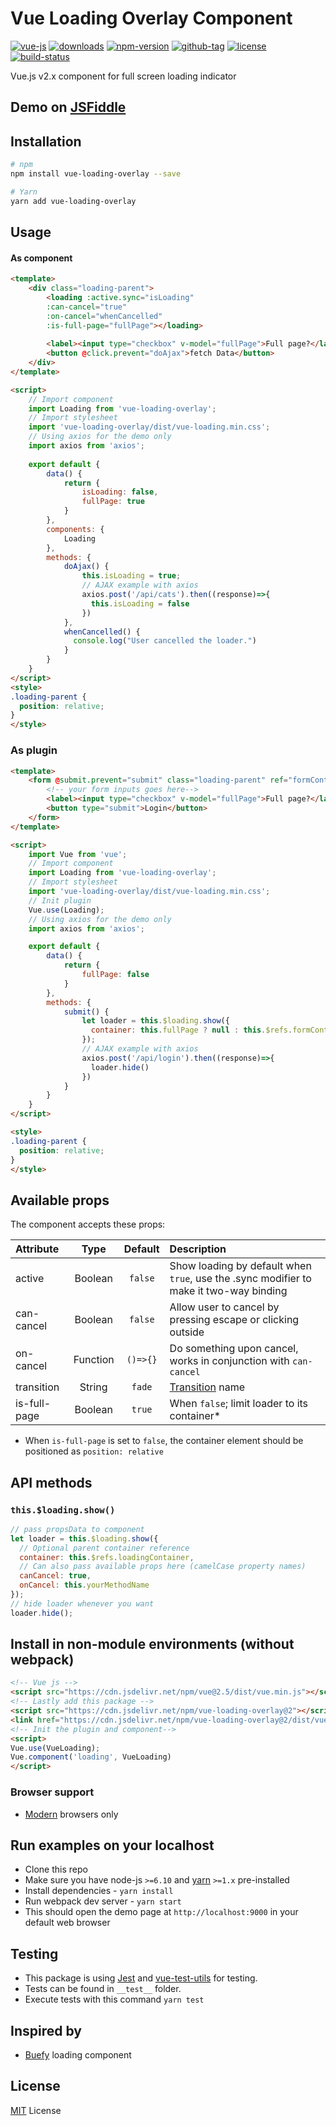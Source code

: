 # Vue Loading Overlay Component

[![vue-js](https://img.shields.io/badge/vue.js-2.x-brightgreen.svg?maxAge=604800)](https://vuejs.org/)
[![downloads](https://img.shields.io/npm/dt/vue-loading-overlay.svg)](http://npm-stats.com/~packages/vue-loading-overlay)
[![npm-version](https://img.shields.io/npm/v/vue-loading-overlay.svg)](https://www.npmjs.com/package/vue-loading-overlay)
[![github-tag](https://img.shields.io/github/tag/ankurk91/vue-loading-overlay.svg?maxAge=1800)](https://github.com/ankurk91/vue-loading-overlay/)
[![license](https://img.shields.io/github/license/ankurk91/vue-loading-overlay.svg?maxAge=1800)](https://yarnpkg.com/en/package/vue-loading-overlay)
[![build-status](https://travis-ci.org/ankurk91/vue-loading-overlay.svg?branch=master)](https://travis-ci.org/ankurk91/vue-loading-overlay)

Vue.js v2.x component for full screen loading indicator

## Demo on [JSFiddle](https://jsfiddle.net/ankurk91/w8y8k5wo/)

## Installation
```bash
# npm
npm install vue-loading-overlay --save

# Yarn
yarn add vue-loading-overlay
```

## Usage
#### As component
```html
<template>
    <div class="loading-parent">
        <loading :active.sync="isLoading" 
        :can-cancel="true" 
        :on-cancel="whenCancelled"
        :is-full-page="fullPage"></loading>
        
        <label><input type="checkbox" v-model="fullPage">Full page?</label>
        <button @click.prevent="doAjax">fetch Data</button>
    </div>
</template>

<script>
    // Import component
    import Loading from 'vue-loading-overlay';
    // Import stylesheet
    import 'vue-loading-overlay/dist/vue-loading.min.css';
    // Using axios for the demo only
    import axios from 'axios';
    
    export default {
        data() {
            return {
                isLoading: false,
                fullPage: true
            }
        },
        components: {
            Loading
        },
        methods: {
            doAjax() {
                this.isLoading = true;
                // AJAX example with axios
                axios.post('/api/cats').then((response)=>{
                  this.isLoading = false                
                })
            },
            whenCancelled() {
              console.log("User cancelled the loader.")
            }
        }
    }
</script>
<style>
.loading-parent {
  position: relative;
}
</style>
```

### As plugin
```html
<template>
    <form @submit.prevent="submit" class="loading-parent" ref="formContainer">
        <!-- your form inputs goes here-->
        <label><input type="checkbox" v-model="fullPage">Full page?</label>
        <button type="submit">Login</button>
    </form>
</template>

<script>
    import Vue from 'vue';
    // Import component
    import Loading from 'vue-loading-overlay';
    // Import stylesheet
    import 'vue-loading-overlay/dist/vue-loading.min.css';
    // Init plugin
    Vue.use(Loading);
    // Using axios for the demo only
    import axios from 'axios';

    export default {
        data() {
            return {
                fullPage: false
            }
        },
        methods: {
            submit() {
                let loader = this.$loading.show({
                  container: this.fullPage ? null : this.$refs.formContainer
                });
                // AJAX example with axios
                axios.post('/api/login').then((response)=>{
                  loader.hide()
                })                 
            }
        }
    }
</script>

<style>
.loading-parent {
  position: relative;
}
</style>
```

## Available props
The component accepts these props:

| Attribute        | Type                | Default              | Description      |
| :---             | :---:               | :---:                | :---             |
| active           | Boolean             | `false`              | Show loading by default when `true`, use the .sync modifier to make it two-way binding |
| can-cancel       | Boolean             | `false`              | Allow user to cancel by pressing escape or clicking outside |
| on-cancel        | Function            | `()=>{}`             | Do something upon cancel, works in conjunction with `can-cancel`  |
| transition        | String              | `fade`               | [Transition](https://vuejs.org/v2/guide/transitions.html) name |
| is-full-page     | Boolean             | `true`               | When `false`; limit loader to its container* |

* When `is-full-page` is set to `false`, the container element should be positioned as `position: relative`

## API methods
### `this.$loading.show()`
```js
// pass propsData to component
let loader = this.$loading.show({
  // Optional parent container reference
  container: this.$refs.loadingContainer,
  // Can also pass available props here (camelCase property names)
  canCancel: true,
  onCancel: this.yourMethodName
});
// hide loader whenever you want
loader.hide();
```

## Install in non-module environments (without webpack)
```html
<!-- Vue js -->
<script src="https://cdn.jsdelivr.net/npm/vue@2.5/dist/vue.min.js"></script>
<!-- Lastly add this package -->
<script src="https://cdn.jsdelivr.net/npm/vue-loading-overlay@2"></script>
<link href="https://cdn.jsdelivr.net/npm/vue-loading-overlay@2/dist/vue-loading.min.css" rel="stylesheet">
<!-- Init the plugin and component-->
<script>
Vue.use(VueLoading);
Vue.component('loading', VueLoading)
</script>
```

### Browser support
* [Modern](http://browserl.ist/?q=defaults%2C+not+ie+%3E+0%2Cnot+ie_mob+%3E+0) browsers only

## Run examples on your localhost
* Clone this repo
* Make sure you have node-js `>=6.10` and [yarn](https://yarnpkg.com) `>=1.x` pre-installed
* Install dependencies - `yarn install`
* Run webpack dev server - `yarn start`
* This should open the demo page at `http://localhost:9000` in your default web browser 

## Testing
* This package is using [Jest](https://github.com/facebook/jest) and [vue-test-utils](https://github.com/vuejs/vue-test-utils) for testing.
* Tests can be found in `__test__` folder.
* Execute tests with this command `yarn test`

## Inspired by
* [Buefy](https://buefy.github.io/#/documentation/loading) loading component

## License
[MIT](LICENSE.txt) License

